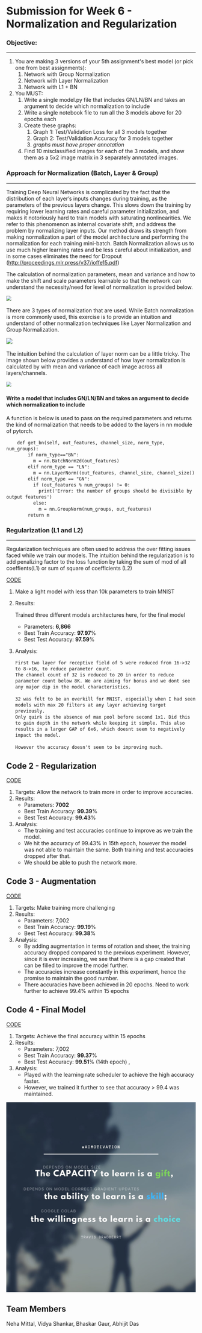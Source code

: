 # Submission for Week 6 - Normalization and Regularization


### Objective:

---

1. You are making 3 versions of your 5th assignment's best model (or pick one from best assignments):
   1. Network with Group Normalization
   2. Network with Layer Normalization
   3. Network with L1 + BN
2. You MUST:
   1. Write a single model.py file that includes GN/LN/BN and takes an argument to decide which normalization to include
   2. Write a single notebook file to run all the 3 models above for 20 epochs each
   3. Create these graphs:
      1. Graph 1: Test/Validation Loss for all 3 models together
      2. Graph 2: Test/Validation Accuracy for 3 models together
      3. *graphs must have proper annotation*
   4. Find 10 misclassified images for each of the 3 models, and show them as a 5x2 image matrix in 3 separately annotated images. 



### Approach for Normalization (Batch, Layer & Group)

---

Training Deep Neural Networks is complicated by the fact that the distribution of each layer’s inputs changes during training, as the parameters of the previous layers change. This slows down the training by requiring lower learning rates and careful parameter initialization, and makes it notoriously hard to train models with saturating nonlinearities. We refer to this phenomenon as internal covariate shift, and address the problem by normalizing layer inputs. Our method draws its strength from making normalization a part of the model architecture and performing the normalization for each training mini-batch. Batch Normalization allows us to use much higher learning rates and be less careful about initialization, and in some cases eliminates the need for Dropout (http://proceedings.mlr.press/v37/ioffe15.pdf)

The calculation of normalization parameters, mean and variance and how to make the shift and scale parameters learnable so that the network can understand the necessity/need for level of normalization is provided below. 

<img src="https://github.com/vvshankar78/DeepLearning/blob/master/Extensive%20VisionAI-EVA6/week6/images/Batch%20norm-equation.png?raw=false" style="zoom: 80%;" />

There are 3 types of normalization that are used. While Batch normalization is more commonly used, this exercise is to provide an intuition and understand of other normalization techniques like Layer Normalization and Group Normalization. 

<img src="https://github.com/vvshankar78/DeepLearning/blob/master/Extensive%20VisionAI-EVA6/week6/images/batch_norm_images.png?raw=false" style="zoom: 100%;" />

The intuition behind the calculation of layer norm can be a little tricky. The image shown below provides a understand of how layer normalization is calculated by with mean and variance of each image across all layers/channels.  

<img src="https://github.com/vvshankar78/DeepLearning/blob/master/Extensive%20VisionAI-EVA6/week6/images/Layer_Norm.png?raw=false" style="zoom: 80%;" />



#### Write a model that includes GN/LN/BN and takes an argument to decide which normalization to include

A function is below is used to pass on the required parameters and returns the kind of normalization that needs to be added to the layers in nn module of pytorch. 

```
    def get_bn(self, out_features, channel_size, norm_type, num_groups):
        if norm_type=="BN":
          m = nn.BatchNorm2d(out_features)
        elif norm_type == "LN":
          m = nn.LayerNorm((out_features, channel_size, channel_size))
        elif norm_type == "GN":
          if (out_features % num_groups) != 0:
            print('Error: the number of groups should be divisible by output features')
          else:
            m = nn.GroupNorm(num_groups, out_features)
        return m
```



### Regularization (L1 and L2)

---

Regularization techniques are often used to address the over fitting issues faced while we train our models. The intuition behind the regularization is to add penalizing factor to the loss function by taking the sum of mod of all coeffients(L1) or sum of square of coefficients (L2)





[CODE](https://github.com/MittalNeha/Extensive_Vision_AI6/blob/main/week5/Session_5_Bhaskar_exp1.ipynb)

1. Make a light model with less than 10k parameters to train MNIST

2. Results:

   Trained three different models architectures here, for the final model

   - Parameters: **6,866**
   - Best Train Accuracy: **97.97**%
   - Best Test Accuracy: **97.59**%

3. Analysis: 

   ```
   First two layer for receptive field of 5 were reduced from 16->32 to 8->16, to reduce parameter count.
   The channel count of 32 is reduced to 20 in order to reduce parameter count below 8K. We are aiming for bonus and we dont see any major dip in the model characteristics.
   
   32 was felt to be an overkill for MNIST, especially when I had seen models with max 20 filters at any layer achieving target previously.
   Only quirk is the absence of max pool before second 1x1. Did this to gain depth in the network while keeping it simple. This also results in a larger GAP of 6x6, which doesnt seem to negatively impact the model.
   
   However the accuracy doesn't seem to be improving much.
   ```



## Code 2 - Regularization

[CODE](https://github.com/MittalNeha/Extensive_Vision_AI6/blob/main/week5/Session_5_Bhaskar_exp2.ipynb)

1. Targets: Allow the network to train more in order to improve accuracies. 
2. Results:
   - Parameters: **7002**
   - Best Train Accuracy: **99.39**%
   - Best Test Accuracy: **99.43**%
3. Analysis: 
   - The training and test accuracies continue to improve as we train the model. 
   - We hit the accuracy of 99.43% in 15th epoch, however the model was not able to maintain the same. Both training and test accuracies dropped after that.
   - We should be able to push the network more.



## Code 3 - Augmentation

[CODE](https://github.com/MittalNeha/Extensive_Vision_AI6/blob/main/week5/Session_5_Bhaskar_exp3.ipynb)

1. Targets: Make training more challenging
2. Results:
   - Parameters: 7,002
   - Best Train Accuracy: **99.19**%
   - Best Test Accuracy: **99.38**%
3. Analysis: 
   - By adding augmentation in terms of rotation and sheer, the training accuracy dropped compared to the previous experiment. However, since it is ever increasing, we see that there is a gap created that can be filled to improve the model further.
   - The accuracies increase constantly in this experiment, hence the promise to maintain the good number.
   - There accuracies have been achieved in 20 epochs. Need to work further to achieve 99.4% within 15 epochs



## Code 4 - Final Model

[CODE](https://github.com/MittalNeha/Extensive_Vision_AI6/blob/main/week5/Session_5_Bhaskar_exp4.ipynb)

1. Targets: Achieve the final accuracy within 15 epochs
2. Results:
   - Parameters: 7,002
   - Best Train Accuracy: **99.37**%
   - Best Test Accuracy: **99.51**% (14th epoch) , 
3. Analysis: 
   - Played with the learning rate scheduler to achieve the high accuracy faster.
   - However, we trained it further to see that accuracy > 99.4 was maintained. 

<img src="https://github.com/MittalNeha/Extensive_Vision_AI6/blob/main/week5/images/CAPACITY.jpg?raw=false" style="zoom: 60%;" />

## Team Members

Neha Mittal, Vidya Shankar, Bhaskar Gaur, Abhijit Das
